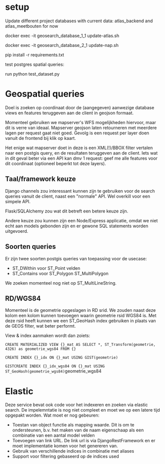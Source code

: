 # setup


Update different project databases with current data:
atlas_backend and atlas_meetbouten for now


   docker exec -it geosearch_database_1_1 update-atlas.sh

   docker exec -it geosearch_database_2_1 update-nap.sh

pip install -r requirements.txt

test postgres spatial queries:

run python test_dataset.py



# Geospatial queries

Doel is zoeken op coordinaat door de (aangegeven) aanwezige database
views en features teruggeven aan de client in geojson formaat.

Momenteel gebruiken we mapserver's WFS mogelijkheden hiervoor, maar dit
is verre van ideaal. Mapserver geojson laten retourneren met meerdere
lagen per request gaat niet goed. Gevolg is een request per layer doen
vanuit de frontend bij klik op kaart.

Het enige wat mapserver doet in deze is een XML(!)/BBOX filter vertalen naar
een postgis query, en de resultaten teruggeven aan de client. Iets wat
in dit geval beter via een API kan dmv 1 request: geef me alle features
voor dit coordinaat (optioneel beperkt tot deze layers).

## Taal/framework keuze
Django channels zou interessant kunnen zijn te gebruiken voor de search
queries vanuit de client, naast een "normale" API. Wel overkill voor een
simpele API.

Flask/SQLAlchemy zou wat dit betreft een betere keuze zijn.

Andere keuze zou kunnen zijn een Node/Express applicatie, omdat we niet
echt aan models gebonden zijn en er gewone SQL statements worden
uitgevoerd.

## Soorten queries
Er zijn twee soorten postgis queries van toepassing voor de usecase:

* ST_DWithin voor ST_Point velden
* ST_Contains voor ST_Polygon ST_MultiPolygon

We zoeken momenteel nog niet op ST_MultiLineString.

## RD/WGS84
Momenteel is de geometrie opgeslagen in RD srid. We zouden naast deze
kolom een kolom kunnen toevoegen waarin geometrie rsid WGS84 is. Met
deze rsid heeft kunnen we een ST_GeoHash index gebruiken in plaats van
de GEOS filter, wat beter performt.

View & index aanmaken wordt dan zoiets:

`CREATE MATERIALIZED VIEW {}_mat AS SELECT *, ST_Transform(geometrie,
4326) as geometrie_wgs84 FROM {}`

`CREATE INDEX {}_idx ON {}_mat USING GIST(geometrie)`

`GISTCREATE INDEX {}_idx_wgs84 ON {}_mat USING
ST_GeoHash(geometrie_wgs84)`geometrie_wgs84

# Elastic
Deze service bevat ook code voor het indexeren en zoeken via elastic
search. De impelemntatie is nog niet compleet en moet we op een latere
tijd opgepakt worden. Wat moet er nog gebeuren:

- Toestan van object functie als mapping waarde. Dit is om te
  ondersteunen, b.v. het maken van de naam eigenschaap als een
combinatie van een aantal model velden
- Toevoegen van link URL. De link url is via DjangoRestFramework en er
  moet implementatie komen voor het genereren van.
- Gebruik van verschillende indices in combinatie met aliases
- Support voor filtering gebaseerd op de indices used


